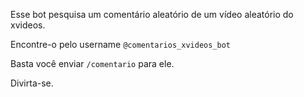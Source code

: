 Esse bot pesquisa um comentário aleatório de um vídeo aleatório do xvideos.

Encontre-o pelo username `@comentarios_xvideos_bot`

Basta você enviar `/comentario` para ele.

Divirta-se.
